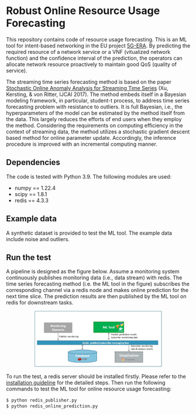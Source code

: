 # Robust Online Resource Usage Forecasting

This repository contains code of resource usage forecasting.
This is an ML tool for intent-based networking in the EU project [5G-ERA](https://5g-era.eu/).
By predicting the required resource of a network service or a VNF 
(vitualized network function) and the confidence interval of the prediction,
the operators can allocate network resource proactively to maintain good QoS 
(quality of service).

The streaming time series forecasting method is based on the paper [Stochastic Online Anomaly Analysis for Streaming Time Series](https://www.ijcai.org/proceedings/2017/0445.pdf) (Xu, Kersting, & von Ritter, IJCAI 2017).
The method embeds itself in a Bayesian modeling framework, in particular, 
student-t process, to address time series forecasting problem with resistance to outliers. 
It is full Bayesian, i.e., the hyperparameters of the model can be estimated by the method itself from the data. 
This largely reduces the efforts of end users when they employ the method.
Considering the requirements on computing efficiency in the context of streaming data, 
the method utilizes a stochastic gradient descent based method for online parameter update. 
Accordingly, the inference procedure is improved with an incremental computing manner.




## Dependencies
The code is tested with Python 3.9. The following modules are used: 
- numpy == 1.22.4
- scipy == 1.8.1
- redis == 4.3.3

## Example data
A synthetic dataset is provided to test the ML tool. The example data include noise and outliers.

## Run the test
A pipeline is designed as the figure below. 
Assume a monitoring system continuously publishes monitoring data 
(i.e., data stream) with redis. 
The time series forecasting method (i.e. the ML tool in the figure)
subscribes the corresponding channel via a redis node and 
makes online prediction for the next time slice. 
The prediction results are then published by the ML tool on redis for downstream tasks.
<p align="center">
<img src="test.JPG" width="350" alt="Pipeline of the ML tool">
</p>

To run the test, a redis server should be installed firstly. 
Please refer to the [installation guideline](https://redis.io/docs/getting-started/) for the detailed steps. 
Then run the following commands to test the ML tool for online resource usage forecasting:
```console![img.png](img.png)
$ python redis_publisher.py
$ python redis_online_prediction.py
```


